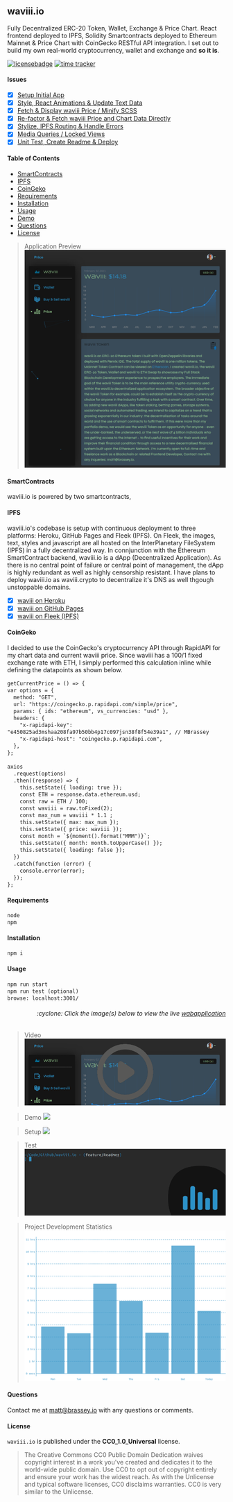 ## waviii.io

Fully Decentralized ERC-20 Token, Wallet, Exchange & Price Chart. React frontend deployed to IPFS, Solidity Smartcontracts deployed to Ethereum Mainnet & Price Chart with CoinGecko RESTful API integration. I set out to build my own real-world cryptocurrency, wallet and exchange and **so it is**.

[![licensebadge](https://img.shields.io/badge/license-CC0_1.0_Universal-blue)](https://github.com/MBrassey/waviii.io/blob/main/LICENSE)
[![time tracker](https://wakatime.com/badge/github/MBrassey/waviii.io.svg)](https://wakatime.com/@532855a8-3081-4600-a53d-4262beb65d14/projects/vnkbpbfjis?start=2021-01-24&end=2021-02-02)

#### Issues

- [x] [Setup Initial App](https://github.com/MBrassey/waviii.io/issues/1)
- [x] [Style, React Animations & Update Text Data](https://github.com/MBrassey/waviii.io/issues/2)
- [x] [Fetch & Display waviii Price / Minify SCSS](https://github.com/MBrassey/waviii.io/issues/3)
- [x] [Re-factor & Fetch waviii Price and Chart Data Directly](https://github.com/MBrassey/waviii.io/issues/4)
- [x] [Stylize, IPFS Routing & Handle Errors](https://github.com/MBrassey/waviii.io/issues/5)
- [x] [Media Queries / Locked Views](https://github.com/MBrassey/waviii.io/issues/6)
- [x] [Unit Test, Create Readme & Deploy](https://github.com/MBrassey/waviii.io/issues/7)

#### Table of Contents

- [SmartContracts](#SmartContracts)
- [IPFS](#IPFS)
- [CoinGeko](#CoinGeko)
- [Requirements](#Requirements)
- [Installation](#Installation)
- [Usage](#Usage)
- [Demo](#Demo)
- [Questions](#Questions)
- [License](#License)

> Application Preview
> [<img src="src/assets/img/Preview.png">](https://waviii.io/)

#### SmartContracts

waviii.io is powered by two smartcontracts,

#### IPFS

waviii.io's codebase is setup with continuous deployment to three platforms: Heroku, GitHub Pages and Fleek (IPFS). On Fleek, the images, text, styles and javascript are all hosted on the InterPlanetary FileSystem (IPFS) in a fully decentralized way. In connjunction with the Ethereum SmartContract backend, waviii.io is a dApp (Decentralized Application). As there is no central point of failure or central point of management, the dApp is highly redundant as well as highly censorship resistant. I have plans to deploy waviii.io as waviii.crypto to decentralize it's DNS as well thgough unstoppable domains. 

- [x] [waviii on Heroku]()
- [x] [waviii on GitHub Pages]()
- [x] [waviii on Fleek (IPFS)](https://waviii.on.fleek.co/)

#### CoinGeko

I decided to use the CoinGecko's cryptocurrency API through RapidAPI for my chart data and current waviii price. Since waviii has a 100/1 fixed exchange rate with ETH, I simply performed this calculation inline while defining the datapoints as shown below.

    getCurrentPrice = () => {
    var options = {
      method: "GET",
      url: "https://coingecko.p.rapidapi.com/simple/price",
      params: { ids: "ethereum", vs_currencies: "usd" },
      headers: {
        "x-rapidapi-key": "e450825ad3mshaa208fa97b50bb4p17c097jsn38f8f54e39a1", // MBrassey
        "x-rapidapi-host": "coingecko.p.rapidapi.com",
      },
    };

    axios
      .request(options)
      .then((response) => {
        this.setState({ loading: true });
        const ETH = response.data.ethereum.usd;
        const raw = ETH / 100;
        const waviii = raw.toFixed(2);
        const max_num = waviii * 1.1 ;
        this.setState({ max: max_num });
        this.setState({ price: waviii });
        const month = `${moment().format("MMM")}`;
        this.setState({ month: month.toUpperCase() });
        this.setState({ loading: false });
      })
      .catch(function (error) {
        console.error(error);
      });
    };

#### Requirements

    node
    npm

#### Installation

    npm i

#### Usage

    npm run start
    npm run test (optional)
    browse: localhost:3001/

<h6><p align="right">:cyclone: Click the image(s) below to view the live <a id="Demo" href="https://waviii.io/">wabapplication</a></p></h6>

> Video
> [<img src="src/assets/img/Video.png">](https://waviii.io/)

> Demo
> [<img src="src/assets/img/Demo.gif">](https://waviii.io/)

> Setup
> [<img src="src/assets/img/Setup.gif">](https://waviii.io/)

> Test
> [<img src="src/assets/img/Test.gif">](https://waviii.io/)

> Project Development Statistics
> [<img src="src/assets/img/Workload.svg">](https://wakatime.com/@532855a8-3081-4600-a53d-4262beb65d14/projects/vnkbpbfjis?start=2021-01-24&end=2021-02-02)

#### Questions

Contact me at [matt@brassey.io](mailto:matt@brassey.io) with any questions or comments.

#### License

`waviii.io` is published under the **CC0_1.0_Universal** license.

> The Creative Commons CC0 Public Domain Dedication waives copyright interest in a work you've created and dedicates it to the world-wide public domain. Use CC0 to opt out of copyright entirely and ensure your work has the widest reach. As with the Unlicense and typical software licenses, CC0 disclaims warranties. CC0 is very similar to the Unlicense.
